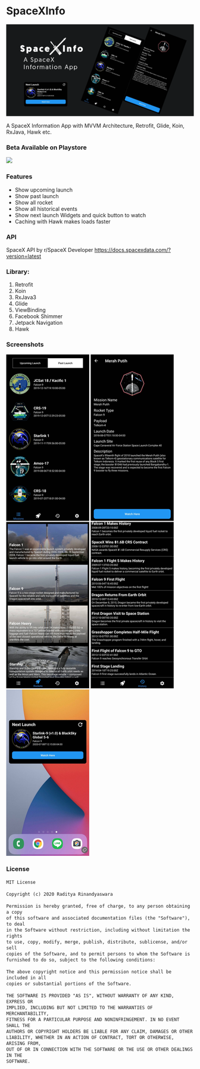 # SpaceXInfo
![SpaceXInfo Banner](photo_assets/spacexinfo_banner.png "A SpaceXInfo Banner")

A SpaceX Information App with MVVM Architecture, Retrofit, Glide, Koin, RxJava, Hawk etc.

### Beta Available on Playstore 
<a href="https://play.google.com/store/apps/details?id=com.radityarin.spacexinfo"><img src="https://upload.wikimedia.org/wikipedia/commons/thumb/7/78/Google_Play_Store_badge_EN.svg/512px-Google_Play_Store_badge_EN.svg.png" width="200"/></a>

### Features
- Show upcoming launch
- Show past launch
- Show all rocket
- Show all historical events
- Show next launch Widgets and quick button to watch
- Caching with Hawk makes loads faster

### API
SpaceX API by r/SpaceX Developer
https://docs.spacexdata.com/?version=latest

### Library:
1. Retrofit
2. Koin
3. RxJava3
4. Glide
5. ViewBinding
6. Facebook Shimmer
7. Jetpack Navigation 
8. Hawk

### Screenshots

![List of Missions](photo_assets/spacexinfo_missionfragment.png "A list of Missions")
![Missions Details](photo_assets/spacexinfo_details.png "Missions Details")
![List of Rockets](photo_assets/spacexinfo_rockets.png "A list of Rockets")
![List of Historical Events](photo_assets/spacexinfo_historical.png "A list of Historical Events")
![Widgets](photo_assets/spacexinfo_widget.png "A widget showing next launch")

### License
```
MIT License

Copyright (c) 2020 Raditya Rinandyaswara

Permission is hereby granted, free of charge, to any person obtaining a copy
of this software and associated documentation files (the "Software"), to deal
in the Software without restriction, including without limitation the rights
to use, copy, modify, merge, publish, distribute, sublicense, and/or sell
copies of the Software, and to permit persons to whom the Software is
furnished to do so, subject to the following conditions:

The above copyright notice and this permission notice shall be included in all
copies or substantial portions of the Software.

THE SOFTWARE IS PROVIDED "AS IS", WITHOUT WARRANTY OF ANY KIND, EXPRESS OR
IMPLIED, INCLUDING BUT NOT LIMITED TO THE WARRANTIES OF MERCHANTABILITY,
FITNESS FOR A PARTICULAR PURPOSE AND NONINFRINGEMENT. IN NO EVENT SHALL THE
AUTHORS OR COPYRIGHT HOLDERS BE LIABLE FOR ANY CLAIM, DAMAGES OR OTHER
LIABILITY, WHETHER IN AN ACTION OF CONTRACT, TORT OR OTHERWISE, ARISING FROM,
OUT OF OR IN CONNECTION WITH THE SOFTWARE OR THE USE OR OTHER DEALINGS IN THE
SOFTWARE.

```
